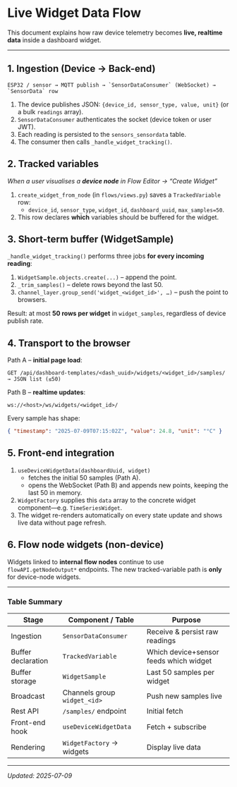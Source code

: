 # Live Widget Data Flow

This document explains how raw device telemetry becomes **live, realtime data** inside a dashboard widget.

---

## 1. Ingestion (Device → Back-end)

```
ESP32 / sensor → MQTT publish → `SensorDataConsumer` (WebSocket) → `SensorData` row
```
1. The device publishes JSON: `{device_id, sensor_type, value, unit}` (or a bulk `readings` array).
2. `SensorDataConsumer` authenticates the socket (device token or user JWT).
3. Each reading is persisted to the `sensors_sensordata` table.
4. The consumer then calls `_handle_widget_tracking()`.

## 2. Tracked variables

*When a user visualises a **device node** in Flow Editor → “Create Widget”*

1. `create_widget_from_node` (in `flows/views.py`) saves a `TrackedVariable` row:
   * `device_id`, `sensor_type`, `widget_id`, `dashboard_uuid`, `max_samples=50`.
2. This row declares **which** variables should be buffered for the widget.

## 3. Short-term buffer (WidgetSample)

`_handle_widget_tracking()` performs three jobs **for every incoming reading**:

1. `WidgetSample.objects.create(...)` – append the point.
2. `_trim_samples()` – delete rows beyond the last 50.
3. `channel_layer.group_send('widget_<widget_id>', …)` – push the point to browsers.

Result: at most **50 rows per widget** in `widget_samples`, regardless of device publish rate.

## 4. Transport to the browser

Path A – **initial page load**:
```
GET /api/dashboard-templates/<dash_uuid>/widgets/<widget_id>/samples/ → JSON list (≤50)
```
Path B – **realtime updates**:
```
ws://<host>/ws/widgets/<widget_id>/
```
Every sample has shape:
```json
{ "timestamp": "2025-07-09T07:15:02Z", "value": 24.8, "unit": "°C" }
```

## 5. Front-end integration

1. `useDeviceWidgetData(dashboardUuid, widget)`
   * fetches the initial 50 samples (Path A).
   * opens the WebSocket (Path B) and appends new points, keeping the last 50 in memory.
2. `WidgetFactory` supplies this `data` array to the concrete widget component—e.g. `TimeSeriesWidget`.
3. The widget re-renders automatically on every state update and shows live data without page refresh.

## 6. Flow node widgets (non-device)

Widgets linked to **internal flow nodes** continue to use `flowAPI.getNodeOutput*` endpoints. The new tracked-variable path is **only** for device-node widgets.

---
### Table Summary
| Stage | Component / Table | Purpose |
|-------|-------------------|---------|
| Ingestion | `SensorDataConsumer` | Receive & persist raw readings |
| Buffer declaration | `TrackedVariable` | Which device+sensor feeds which widget |
| Buffer storage | `WidgetSample` | Last 50 samples per widget |
| Broadcast | Channels group `widget_<id>` | Push new samples live |
| Rest API | `/samples/` endpoint | Initial fetch |
| Front-end hook | `useDeviceWidgetData` | Fetch + subscribe |
| Rendering | `WidgetFactory` → widgets | Display live data |

---
_Updated: 2025-07-09_ 